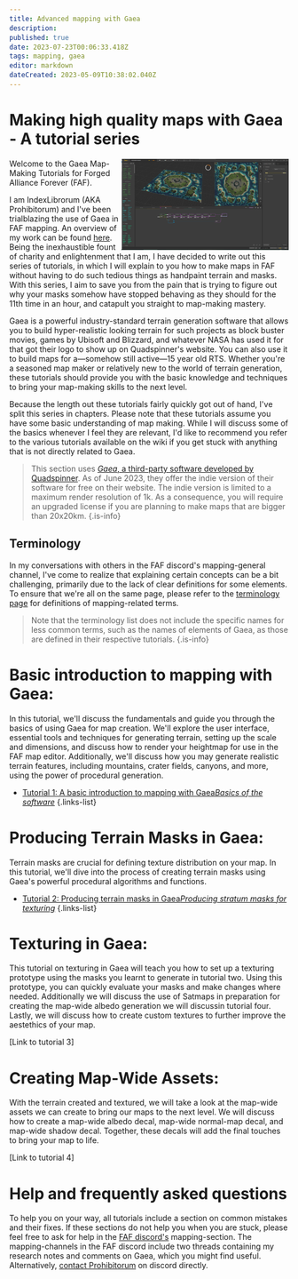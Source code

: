 ```yaml
---
title: Advanced mapping with Gaea
description: 
published: true
date: 2023-07-23T00:06:33.418Z
tags: mapping, gaea
editor: markdown
dateCreated: 2023-05-09T10:38:02.040Z
---
```


# Making high quality maps with Gaea - A tutorial series
<img align="right" src="/images/mapping/gaea/gaea_general.png" width="60%">Welcome to the Gaea Map-Making Tutorials for Forged Alliance Forever (FAF).

I am IndexLibrorum (AKA Prohibitorum) and I've been trialblazing the use of Gaea in FAF mapping. An overview of my work can be found [here](https://forum.faforever.com/topic/6066/index-librorum-s-maps-assorted-projects-and-gaea-tutorials). Being the inexhaustible fount of charity and enlightenment that I am, I have decided to write out this series of tutorials, in which I will explain to you how to make maps in FAF without having to do such tedious things as handpaint terrain and masks. With this series, I aim to save you from the pain that is trying to figure out why your masks somehow have stopped behaving as they should for the 11th time in an hour, and catapult you straight to map-making mastery.

Gaea is a powerful industry-standard terrain generation software that allows you to build hyper-realistic looking terrain for such projects as block buster movies, games by Ubisoft and Blizzard, and whatever NASA has used it for that got their logo to show up on Quadspinner's website. You can also use it to build maps for a—somehow still active—15 year old RTS. Whether you're a seasoned map maker or relatively new to the world of terrain generation, these tutorials should provide you with the basic knowledge and techniques to bring your map-making skills to the next level.

Because the length out these tutorials fairly quickly got out of hand, I've split this series in  chapters. Please note that these tutorials assume you have some basic understanding of map making. While I will discuss some of the basics whenever I feel they are relevant, I'd like to recommend you refer to the various tutorials available on the wiki if you get stuck with anything that is not directly related to Gaea.

> This section uses [*Gaea*, a third-party software developed by Quadspinner](/en/https://quadspinner.com/). As of June 2023, they offer the indie version of their software for free on their website. The indie version is limited to a maximum render resolution of 1k. As a consequence, you will require an upgraded license if you are planning to make maps that are bigger than 20x20km.
{.is-info}

## Terminology
In my conversations with others in the FAF discord's mapping-general channel, I've come to realize that explaining certain concepts can be a bit challenging, primarily due to the lack of clear definitions for some elements. To ensure that we're all on the same page, please refer to the [terminology page](/en/Development/Mapping/Terms) for definitions of mapping-related terms.

>Note that the terminology list does not include the specific names for less common terms, such as the names of elements of Gaea, as those are defined in their respective tutorials.
{.is-info}

# Basic introduction to mapping with Gaea:
In this tutorial, we'll discuss the fundamentals and guide you through the basics of using Gaea for map creation. We'll explore the user interface, essential tools and techniques for generating terrain, setting up the scale and dimensions, and discuss how to render your heightmap for use in the FAF map editor. Additionally, we'll discuss how you may generate realistic terrain features, including mountains, crater fields, canyons, and more, using the power of procedural generation.

- [Tutorial 1: A basic introduction to mapping with Gaea*Basics of the software*](/en/Development/Mapping/Gaea/Basic-Introduction)
{.links-list}

# Producing Terrain Masks in Gaea:
Terrain masks are crucial for defining texture distribution on your map. In this tutorial, we'll dive into the process of creating terrain masks using Gaea's powerful procedural algorithms and functions.

- [Tutorial 2: Producing terrain masks in Gaea*Producing stratum masks for texturing*](/en/Development/Mapping/Gaea/Terrain-Masks)
{.links-list}

# Texturing in Gaea:
This tutorial on texturing in Gaea will teach you how to set up a texturing prototype using the masks you learnt to generate in tutorial two. Using this prototype, you can quickly evaluate your masks and make changes where needed. Additionally we will discuss the use of Satmaps in preparation for creating the map-wide albedo generation we will discussin tutorial four. Lastly, we will discuss how to create custom textures to further improve the aestethics of your map.

[Link to tutorial 3]

# Creating Map-Wide Assets:
With the terrain created and textured, we will take a look at the map-wide assets we can create to bring our maps to the next level. We will discuss how to create a map-wide albedo decal, map-wide normal-map decal, and map-wide shadow decal. Together, these decals will add the final touches to bring your map to life.

[Link to tutorial 4]

# Help and frequently asked questions
To help you on your way, all tutorials include a section on common mistakes and their fixes. If these sections do not help you when you are stuck, please feel free to ask for help in the [FAF discord's](https://discord.gg/6F54xXrEkb) mapping-section. The mapping-channels in the FAF discord include two threads containing my research notes and comments on Gaea, which you might find useful. Alternatively, [contact Prohibitorum](https://discord.com/channels/@me/prohibitorum/) on discord directly.
